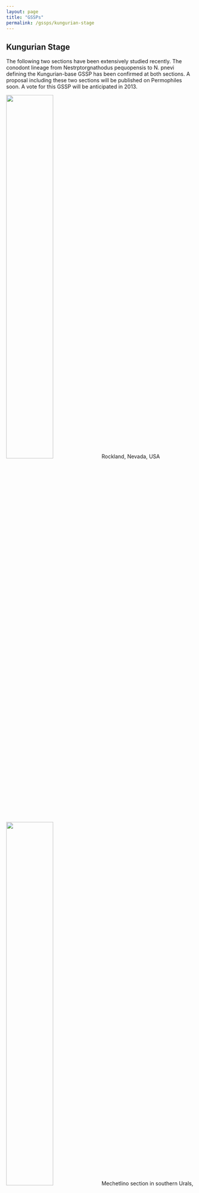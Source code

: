 ```yaml
---
layout: page
title: "GSSPs"
permalink: /gssps/kungurian-stage
---
```

## Kungurian Stage

The following two sections have been extensively studied recently. The conodont lineage from Nestrptorgnathodus pequopensis to N. pnevi defining the Kungurian-base GSSP has been confirmed at both sections. A proposal including these two sections will be published on Permophiles soon. A vote for this GSSP will be anticipated in 2013.

<img src="https://stratigraphy.org/subcommission-permian/images/20121027195340353.jpg" alt="" style="width:50%" />  
Rockland, Nevada, USA

<img src="https://stratigraphy.org/subcommission-permian/images/20121027195446194.jpg" alt="" style="width:50%" />  
Mechetlino section in southern Urals, Russia

